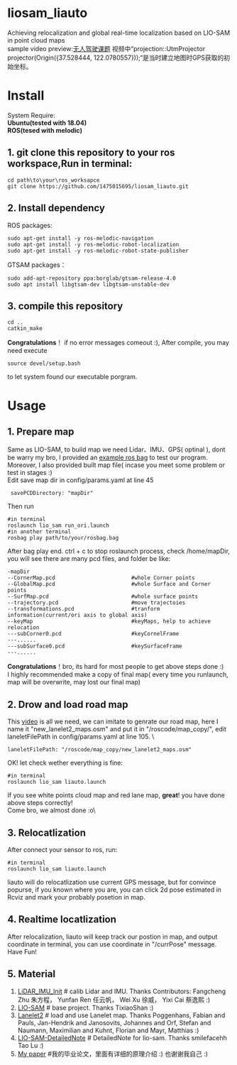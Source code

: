 # liosam_liauto
Achieving relocalization and global real-time localization  based on LIO-SAM in point cloud maps\
sample video preview:[无人驾驶课题](https://www.bilibili.com/video/BV11V4y1C7Hp/?spm_id_from=333.999.0.0) 视频中“projection::UtmProjector projector(Origin({37.528444, 122.0780557}));“是当时建立地图时GPS获取的初始坐标。
# Install
System Require:\
**Ubuntu(tested with 18.04)**\
**ROS(tesed with melodic)**
## 1. git clone this repository to your **ros workspace**,Run in terminal:
```
cd path\to\your\ros_worksapce
git clone https://github.com/1475015695/liosam_liauto.git
```
## 2. Install dependency 


ROS packages:
```
sudo apt-get install -y ros-melodic-navigation
sudo apt-get install -y ros-melodic-robot-localization
sudo apt-get install -y ros-melodic-robot-state-publisher
```
GTSAM packages：
```
sudo add-apt-repository ppa:borglab/gtsam-release-4.0
sudo apt install libgtsam-dev libgtsam-unstable-dev
```

## 3. compile this repository
```
cd ..
catkin_make
```
**Congratulations**！ if no error messages comeout :), After compile, you may need execute
```
source devel/setup.bash
```
to let system found our executable porgram.
# Usage
## 1. Prepare map
Same as LIO-SAM, to build map we need Lidar、IMU、GPS( optinal ), dont be warry my bro, I provided an [example ros bag](https://pan.baidu.com/s/1Ie9cqvAPQS5xkZcQsWSOOQ?pwd=auto) to test our program. Moreover, I also provided built map file( incase you meet some problem or test in stages :)\
Edit save map dir in config/params.yaml at line 45
```
 savePCDDirectory: "mapDir" 
```
Then run 
```
#in terminal
roslaunch lio_sam run_ori.launch
#in another terminal
rosbag play path/to/your/rosbag.bag
```
After bag play end. ctrl + c to stop roslaunch process, check /home/mapDir, you will see there are many pcd files, and folder be like:
```
-mapDir
--CornerMap.pcd                        #whole Corner points
--GlobalMap.pcd                        #whole Surface and Corner points
--SurfMap.pcd                          #whole surface points
--trajectory.pcd                       #move trajectoies
--transformations.pcd                  #tranform information(current/ori axis to global axis)
--keyMap                               #keyMaps, help to achieve relocation
---subCorner0.pcd                      #keyCornelFrame
---......
---subSurface0.pcd                     #keySurfaceFrame
---......
```
**Congratulations**！bro, its hard for most people to get above steps done :)   \
I highly recommended make a copy of final map( every time you runlaunch, map will be overwrite, may lost our final map)                                                  
## 2. Drow and load road map
This [video](https://www.bilibili.com/video/BV1Ku411f7xi/?spm_id_from=333.999.0.0&vd_source=ce887b89ae7b1d3754fb211f66301532) is all we need, we can imitate to genrate our road map, here I name it "new_lanelet2_maps.osm" and put it in "/roscode/map_copy/", edit laneletFilePath in config/params.yaml at line 105. \
```
laneletFilePath: "/roscode/map_copy/new_lanelet2_maps.osm"  
```
OK! let check wether everything is fine:
```
#in terminal
roslaunch lio_sam liauto.launch
```
If you see white points cloud map and red lane map, **great**! you have done above steps correctly!\
Come bro, we almost done :o\
## 3. Relocatlization
After connect your sensor to ros, run:
```
#in terminal
roslaunch lio_sam liauto.launch
```
liauto will do relocatlization use current GPS message, but for convince popurse, if you known where you are, you can click 2d pose estimated in Rcviz and mark your probably posetion in map.
## 4. Realtime locatlization
After relocalization, liauto will keep track our postion in map, and output coordinate in terminal, you can use coordinate in "/currPose" message. Have Fun!
## 5. Material
1. [LiDAR_IMU_Init](https://github.com/hku-mars/LiDAR_IMU_Init) # calib Lidar and IMU. Thanks Contributors: Fangcheng Zhu 朱方程， Yunfan Ren 任云帆， Wei Xu 徐威， Yixi Cai 蔡逸熙 :)
2. [LIO-SAM](https://github.com/TixiaoShan/LIO-SAM) # base project. Thanks TixiaoShan :)
3. [Lanelet2](https://github.com/fzi-forschungszentrum-informatik/Lanelet2) # load and use Lanelet map. Thanks Poggenhans, Fabian and Pauls, Jan-Hendrik and Janosovits, Johannes and Orf, Stefan and Naumann, Maximilian and Kuhnt, Florian and Mayr, Matthias :)
4. [LIO-SAM-DetailedNote](https://github.com/smilefacehh/LIO-SAM-DetailedNote) # DetailedNote for lio-sam. Thanks smilefacehh Tao Lu :)
5. [My paper]() #我的毕业论文，里面有详细的原理介绍 :) 也谢谢我自己 :)
